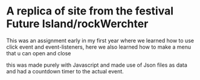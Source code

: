 # A replica of site from the festival Future Island/rockWerchter
This was an assignment early in my first year where we learned how to use click event and event-listeners,
here we also learned how to make a menu that u can open and close

this was made purely with Javascript and made use of Json files as data and had a countdown timer to the actual event.
